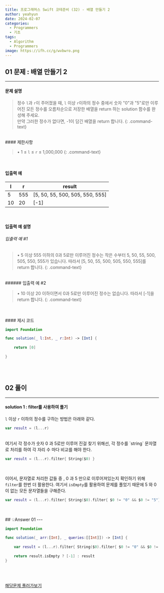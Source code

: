 ```yaml
---
title: 프로그래머스 Swift 코테준비 (32) - 배열 만들기 2
author: yeahyun
date: 2024-02-07
categories:
  - Programmers
  - 기초
tags:
  - Algorithm
  - Programmers
image: https://ifh.cc/g/wvbwro.png
---
```

## 01 문제 : 배열 만들기 2

---
#### 문제 설명

>정수 `l`과 `r`이 주어졌을 때, `l` 이상 `r`이하의 정수 중에서 숫자 "0"과 "5"로만 이루어진 모든 정수를 오름차순으로 저장한 배열을 return 하는 solution 함수를 완성해 주세요.   
>만약 그러한 정수가 없다면, -1이 담긴 배열을 return 합니다.
{: .command-text}

<BR>
#### 제한사항

>• 1 ≤ `l` ≤ `r` ≤ 1,000,000
{: .command-text}
<BR>

#### 입출력 예


|l|r|result|
|---|---|---|
|5|555|[5, 50, 55, 500, 505, 550, 555]|
|10|20|[-1]|

<BR>

#### 입출력 예 설명

###### 입출력 예 #1

>• 5 이상 555 이하의 0과 5로만 이루어진 정수는 작은 수부터 5, 50, 55, 500, 505, 550, 555가 있습니다. 따라서 [5, 50, 55, 500, 505, 550, 555]를 return 합니다.
{: .command-text}

<br>
###### 입출력 예 #2

>• 10 이상 20 이하이면서 0과 5로만 이루어진 정수는 없습니다. 따라서 [-1]을 return 합니다.
{: .command-text}


<br>
<br>
#### 제시 코드

```swift
import Foundation

func solution(_ l:Int, _ r:Int) -> [Int] {
    
    return [0]
    
}
```

<br>
<br>

## 02 풀이 
---

#### solution 1 : filter를 사용하여 풀기

`l` 이상 `r` 이하의 정수를 구하는 방법은 아래와 같다.

```swift
var result = (l...r)
```

<br>
여기서 각 정수가 숫자 0 과 5로만 이루어 진걸 찾기 위해선, 각 정수를 `string` 문자열로 처리를 하여  각 자리 수 마다 비교를 해야 한다.

```swift   
var result = (l...r).filter{ String($0) }
```

<br>

이어서, 문자열로 처리한 값들 중 , 0 과 5 만으로 이루어져있는지 확인하기 위해 `filter`를 한번 더 활용한다.
여기서 `isEmpty`를 활용하여 문제를 풀었기 때문에 5 와 0이 없는 모든 문자열들을 구해준다.

```swift
var result = (l...r).filter{ String($0).filter{ $0 != "0" && $0 != "5"}.isEmpty }
```

<br>
<br>
## 💡Answer 01
---

```swift
import Foundation

func solution(_ arr:[Int], _ queries:[[Int]]) -> [Int] {
    
    var result = (l...r).filter{ String($0).filter{ $0 != "0" && $0 != "5" }.isEmpty }
    
    return result.isEmpty ? [-1] : result
}

```

<br>
<br>

[해당문제 풀러가보기](https://school.programmers.co.kr/learn/courses/30/lessons/181921)